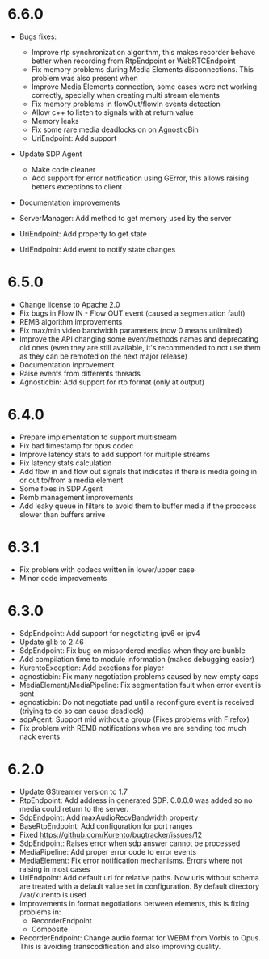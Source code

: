 6.6.0
=====

  * Bugs fixes:

     * Improve rtp synchronization algorithm, this makes recorder behave
       better when recording from RtpEndpoint or WebRTCEndpoint
     * Fix memory problems during Media Elements disconnections. This problem
       was also present when
     * Improve Media Elements connection, some cases were not working
       correctly, specially when creating multi stream elements
     * Fix memory problems in flowOut/flowIn events detection
     * Allow c++ to listen to signals with at return value
     * Memory leaks
     * Fix some rare media deadlocks on on AgnosticBin
     * UriEndpoint: Add support
  * Update SDP Agent

     * Make code cleaner
     * Add support for error notification using GError, this allows
       raising betters exceptions to client
  * Documentation improvements
  * ServerManager: Add method to get memory used by the server
  * UriEndpoint: Add property to get state
  * UriEndpoint: Add event to notify state changes

6.5.0
=====

  * Change license to Apache 2.0
  * Fix bugs in Flow IN - Flow OUT event (caused a segmentation fault)
  * REMB algorithm improvements
  * Fix max/min video bandwidth parameters (now 0 means unlimited)
  * Improve the API changing some event/methods names and deprecating old ones
    (even they are still available, it's recommended to not use them as they
     can be remoted on the next major release)
  * Documentation inprovement
  * Raise events from differents threads
  * Agnosticbin: Add support for rtp format (only at output)

6.4.0
=====

  * Prepare implementation to support multistream
  * Fix bad timestamp for opus codec
  * Improve latency stats to add support for multiple streams
  * Fix latency stats calculation
  * Add flow in and flow out signals that indicates if there is media
    going in or out to/from a media element
  * Some fixes in SDP Agent
  * Remb management improvements
  * Add leaky queue in filters to avoid them to buffer media if the proccess
    slower than buffers arrive

6.3.1
=====

  * Fix problem with codecs written in lower/upper case
  * Minor code improvements

6.3.0
=====

  * SdpEndpoint: Add support for negotiating ipv6 or ipv4
  * Update glib to 2.46
  * SdpEndpoint: Fix bug on missordered medias when they are bunble
  * Add compilation time to module information (makes debugging easier)
  * KurentoException: Add excetions for player
  * agnosticbin: Fix many negotiation problems caused by new empty caps
  * MediaElement/MediaPipeline: Fix segmentation fault when error event is sent
  * agnosticbin: Do not negotiate pad until a reconfigure event is received
    (triying to do so can cause deadlock)
  * sdpAgent: Support mid without a group (Fixes problems with Firefox)
  * Fix problem with REMB notifications when we are sending too much nack events

6.2.0
=====

  * Update GStreamer version to 1.7
  * RtpEndpoint: Add address in generated SDP. 0.0.0.0 was added so no media
    could return to the server.
  * SdpEndpoint: Add maxAudioRecvBandwidth property
  * BaseRtpEndpoint: Add configuration for port ranges
  * Fixed https://github.com/Kurento/bugtracker/issues/12
  * SdpEndpoint: Raises error when sdp answer cannot be processed
  * MediaPipeline: Add proper error code to error events
  * MediaElement: Fix error notification mechanisms. Errors where not raising in
    most cases
  * UriEndpoint: Add default uri for relative paths. Now uris without schema are
    treated with a default value set in configuration. By default directory
    /var/kurento is used
  * Improvements in format negotiations between elements, this is fixing
    problems in:
    * RecorderEndpoint
    * Composite
  * RecorderEndpoint: Change audio format for WEBM from Vorbis to Opus. This is
    avoiding transcodification and also improving quality.
